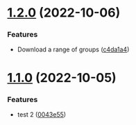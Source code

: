 # [1.2.0](https://github.com/DuCanhGH/nettruyen-downloader/compare/v1.1.0...v1.2.0) (2022-10-06)


### Features

* Download a range of groups ([c4da1a4](https://github.com/DuCanhGH/nettruyen-downloader/commit/c4da1a4807e235a8e94a3ffe5151efd8fbeae008))

# [1.1.0](https://github.com/DuCanhGH/nettruyen-downloader/compare/v1.0.0...v1.1.0) (2022-10-05)


### Features

* test 2 ([0043e55](https://github.com/DuCanhGH/nettruyen-downloader/commit/0043e5533fc14b724aaaba6cbecfe5881edced82))
